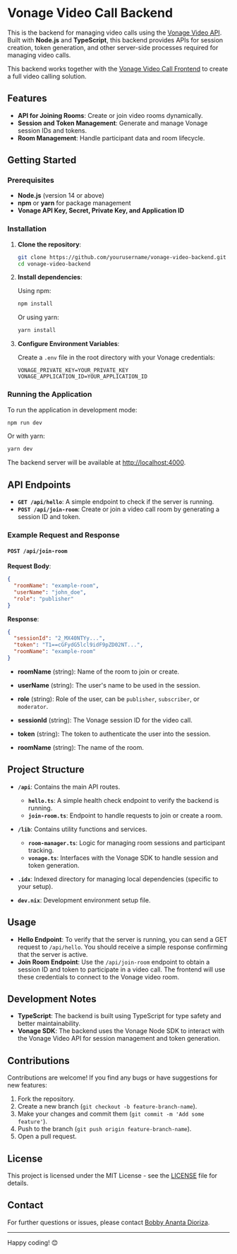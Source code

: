 # Vonage Video Call Backend

This is the backend for managing video calls using the [Vonage Video API](https://www.vonage.com/communications-apis/video/). Built with **Node.js** and **TypeScript**, this backend provides APIs for session creation, token generation, and other server-side processes required for managing video calls.

This backend works together with the [Vonage Video Call Frontend](https://github.com/anfieldlad/vonage-frontend) to create a full video calling solution.

## Features

- **API for Joining Rooms**: Create or join video rooms dynamically.
- **Session and Token Management**: Generate and manage Vonage session IDs and tokens.
- **Room Management**: Handle participant data and room lifecycle.

## Getting Started

### Prerequisites

- **Node.js** (version 14 or above)
- **npm** or **yarn** for package management
- **Vonage API Key, Secret, Private Key, and Application ID**

### Installation

1. **Clone the repository**:

   ```bash
   git clone https://github.com/yourusername/vonage-video-backend.git
   cd vonage-video-backend
   ```

2. **Install dependencies**:

   Using npm:

   ```bash
   npm install
   ```

   Or using yarn:

   ```bash
   yarn install
   ```

3. **Configure Environment Variables**:

   Create a `.env` file in the root directory with your Vonage credentials:

   ```
   VONAGE_PRIVATE_KEY=YOUR_PRIVATE_KEY
   VONAGE_APPLICATION_ID=YOUR_APPLICATION_ID
   ```

### Running the Application

To run the application in development mode:

```bash
npm run dev
```

Or with yarn:

```bash
yarn dev
```

The backend server will be available at [http://localhost:4000](http://localhost:4000).

## API Endpoints

- **`GET /api/hello`**: A simple endpoint to check if the server is running.
- **`POST /api/join-room`**: Create or join a video call room by generating a session ID and token.

### Example Request and Response

#### `POST /api/join-room`

**Request Body**:

```json
{
  "roomName": "example-room",
  "userName": "john_doe",
  "role": "publisher"
}
```

**Response**:

```json
{
  "sessionId": "2_MX40NTYy...",
  "token": "T1==cGFydG5lcl9idF9pZD02NT...",
  "roomName": "example-room"
}
```

- **roomName** (string): Name of the room to join or create.

- **userName** (string): The user's name to be used in the session.

- **role** (string): Role of the user, can be `publisher`, `subscriber`, or `moderator`.

- **sessionId** (string): The Vonage session ID for the video call.

- **token** (string): The token to authenticate the user into the session.

- **roomName** (string): The name of the room.

## Project Structure

- **`/api`**: Contains the main API routes.

  - **`hello.ts`**: A simple health check endpoint to verify the backend is running.
  - **`join-room.ts`**: Endpoint to handle requests to join or create a room.

- **`/lib`**: Contains utility functions and services.

  - **`room-manager.ts`**: Logic for managing room sessions and participant tracking.
  - **`vonage.ts`**: Interfaces with the Vonage SDK to handle session and token generation.

- **`.idx`**: Indexed directory for managing local dependencies (specific to your setup).

- **`dev.nix`**: Development environment setup file.

## Usage

- **Hello Endpoint**: To verify that the server is running, you can send a GET request to `/api/hello`. You should receive a simple response confirming that the server is active.
- **Join Room Endpoint**: Use the `/api/join-room` endpoint to obtain a session ID and token to participate in a video call. The frontend will use these credentials to connect to the Vonage video room.

## Development Notes

- **TypeScript**: The backend is built using TypeScript for type safety and better maintainability.
- **Vonage SDK**: The backend uses the Vonage Node SDK to interact with the Vonage Video API for session management and token generation.

## Contributions

Contributions are welcome! If you find any bugs or have suggestions for new features:

1. Fork the repository.
2. Create a new branch (`git checkout -b feature-branch-name`).
3. Make your changes and commit them (`git commit -m 'Add some feature'`).
4. Push to the branch (`git push origin feature-branch-name`).
5. Open a pull request.

## License

This project is licensed under the MIT License - see the [LICENSE](LICENSE) file for details.

## Contact

For further questions or issues, please contact [Bobby Ananta Dioriza](https://github.com/anfieldlad).

---

Happy coding! 😊

